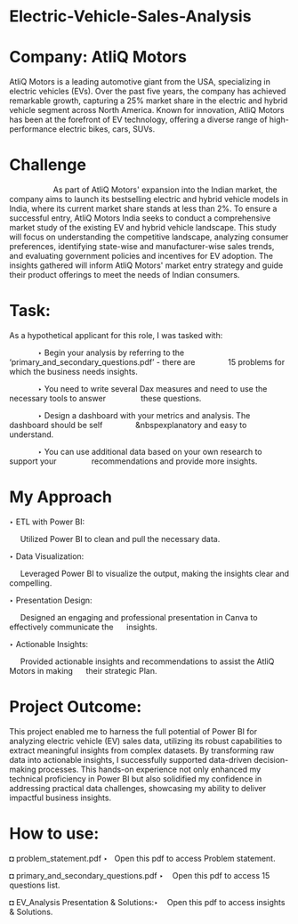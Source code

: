 # Electric-Vehicle-Sales-Analysis
# Company: AtliQ Motors
AtliQ Motors is a leading automotive giant from the USA, specializing in electric vehicles (EVs). Over the past five years, the company has achieved remarkable growth, capturing a 25% market share in the electric and hybrid vehicle segment across North America. Known for innovation, AtliQ Motors has been at the forefront of EV technology, offering a diverse range of high-performance electric bikes, cars, SUVs.
# Challenge
&nbsp;&nbsp;&nbsp;&nbsp;&nbsp;&nbsp;&nbsp;&nbsp;&nbsp;&nbsp;&nbsp;&nbsp;&nbsp;&nbsp;&nbsp;&nbsp;&nbsp;&nbsp;&nbsp;&nbsp;As part of AtliQ Motors' expansion into the Indian market, the company aims to launch its bestselling electric and hybrid vehicle models in India, where its current market share stands at less than 2%. To ensure a successful entry, AtliQ Motors India seeks to conduct a comprehensive market study of the existing EV and hybrid vehicle landscape. This study will focus on understanding the competitive landscape, analyzing consumer preferences, identifying state-wise and manufacturer-wise sales trends, and evaluating government policies and incentives for EV adoption. The insights gathered will inform AtliQ Motors' market entry strategy and guide their product offerings to meet the needs of Indian consumers.
# Task:
As a hypothetical applicant for this role, I was tasked with:

&nbsp;&nbsp;&nbsp;&nbsp;&nbsp;&nbsp;&nbsp;&nbsp;&nbsp;&nbsp;&nbsp;&nbsp;&nbsp;‣ Begin your analysis by referring to the ‘primary_and_secondary_questions.pdf’ - there are
&nbsp;&nbsp;&nbsp;&nbsp;&nbsp;&nbsp;&nbsp;&nbsp;&nbsp;&nbsp;&nbsp;&nbsp;&nbsp;&nbsp;15 problems for which the business needs insights.

&nbsp;&nbsp;&nbsp;&nbsp;&nbsp;&nbsp;&nbsp;&nbsp;&nbsp;&nbsp;&nbsp;&nbsp;&nbsp;‣ You need to write several Dax measures and need to use the necessary tools to answer
&nbsp;&nbsp;&nbsp;&nbsp;&nbsp;&nbsp;&nbsp;&nbsp;&nbsp;&nbsp;&nbsp;&nbsp;&nbsp;&nbsp;&nbsp;these questions.

&nbsp;&nbsp;&nbsp;&nbsp;&nbsp;&nbsp;&nbsp;&nbsp;&nbsp;&nbsp;&nbsp;&nbsp;&nbsp;‣ Design a dashboard with your metrics and analysis. The dashboard should be self &nbsp;&nbsp;&nbsp;&nbsp;&nbsp;&nbsp;&nbsp;&nbsp;&nbsp;&nbsp;&nbsp;&nbsp;&nbsp;&nbsp;&nbspexplanatory and easy to understand.

&nbsp;&nbsp;&nbsp;&nbsp;&nbsp;&nbsp;&nbsp;&nbsp;&nbsp;&nbsp;&nbsp;&nbsp;&nbsp;‣ You can use additional data based on your own research to support your &nbsp;&nbsp;&nbsp;&nbsp;&nbsp;&nbsp;&nbsp;&nbsp;&nbsp;&nbsp;&nbsp;&nbsp;&nbsp;&nbsp;&nbsp;recommendations and provide more insights.

# My Approach
‣ ETL with Power BI:
  
&nbsp;&nbsp;&nbsp;&nbsp;&nbsp;Utilized Power BI to clean and pull the necessary data.

‣ Data Visualization:
  
&nbsp;&nbsp;&nbsp;&nbsp;&nbsp;Leveraged Power BI to visualize the output, making the insights clear and compelling.

‣ Presentation Design:
  
&nbsp;&nbsp;&nbsp;&nbsp;&nbsp;Designed an engaging and professional presentation in Canva to effectively communicate the &nbsp;&nbsp;&nbsp;&nbsp;&nbsp;insights.

‣ Actionable Insights:
  
&nbsp;&nbsp;&nbsp;&nbsp;&nbsp;Provided actionable insights and recommendations to assist the AtliQ Motors in making 
&nbsp;&nbsp;&nbsp;&nbsp;&nbsp;their strategic Plan.

# Project Outcome:
This project enabled me to harness the full potential of Power BI for analyzing electric vehicle (EV) sales data, utilizing its robust capabilities to extract meaningful insights from complex datasets. By transforming raw data into actionable insights, I successfully supported data-driven decision-making processes. This hands-on experience not only enhanced my technical proficiency in Power BI but also solidified my confidence in addressing practical data challenges, showcasing my ability to deliver impactful business insights.
# How to use:
  ◘ problem_statement.pdf ‣&nbsp;&nbsp; Open this pdf to access Problem statement.
    
  ◘ primary_and_secondary_questions.pdf ‣&nbsp;&nbsp;&nbsp; Open this pdf to access 15 questions list.
    
  ◘ EV_Analysis Presentation & Solutions:‣&nbsp;&nbsp;&nbsp; Open this pdf to access insights & Solutions.


